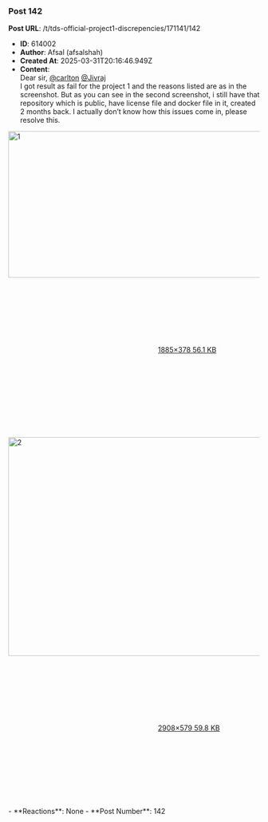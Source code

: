 ### Post 142
**Post URL**: /t/tds-official-project1-discrepencies/171141/142
- **ID**: 614002
- **Author**: Afsal (afsalshah)
- **Created At**: 2025-03-31T20:16:46.949Z
- **Content**:  
  Dear sir,  <a class="mention" href="/u/carlton">@carlton</a> <a class="mention" href="/u/jivraj">@Jivraj</a><br>
I got result as fail for the project 1 and the reasons listed are as in the screenshot. But as you can see in the second screenshot, i still have that repository which is public, have license file and docker file in it, created 2 months back. I actually don’t know how this issues come in, please resolve this.<br>
<div class="lightbox-wrapper"><a class="lightbox" href="https://europe1.discourse-cdn.com/flex013/uploads/iitm/original/3X/2/c/2c922cdf1470207949392f3402b7cea1989e2397.jpeg" data-download-href="/uploads/short-url/6mibDRJspDln0P0tPtHV2gZLc4n.jpeg?dl=1" title="1" rel="noopener nofollow ugc"><img src="https://europe1.discourse-cdn.com/flex013/uploads/iitm/optimized/3X/2/c/2c922cdf1470207949392f3402b7cea1989e2397_2_690x294.jpeg" alt="1" data-base62-sha1="6mibDRJspDln0P0tPtHV2gZLc4n" width="690" height="294" srcset="https://europe1.discourse-cdn.com/flex013/uploads/iitm/optimized/3X/2/c/2c922cdf1470207949392f3402b7cea1989e2397_2_690x294.jpeg, https://europe1.discourse-cdn.com/flex013/uploads/iitm/original/3X/2/c/2c922cdf1470207949392f3402b7cea1989e2397.jpeg 1.5x, https://europe1.discourse-cdn.com/flex013/uploads/iitm/original/3X/2/c/2c922cdf1470207949392f3402b7cea1989e2397.jpeg 2x" data-dominant-color="F5F5F5"><div class="meta"><svg class="fa d-icon d-icon-far-image svg-icon" aria-hidden="true"><use href="#far-image"></use></svg><span class="filename">1</span><span class="informations">885×378 56.1 KB</span><svg class="fa d-icon d-icon-discourse-expand svg-icon" aria-hidden="true"><use href="#discourse-expand"></use></svg></div></a></div><br>
<div class="lightbox-wrapper"><a class="lightbox" href="https://europe1.discourse-cdn.com/flex013/uploads/iitm/original/3X/c/8/c8edbd63c9ebf7c97ccc221d7c91fa9ee4c8554c.jpeg" data-download-href="/uploads/short-url/sFuQEAX6TU2c9PhcjC2BnDKDPis.jpeg?dl=1" title="2" rel="noopener nofollow ugc"><img src="https://europe1.discourse-cdn.com/flex013/uploads/iitm/optimized/3X/c/8/c8edbd63c9ebf7c97ccc221d7c91fa9ee4c8554c_2_690x439.jpeg" alt="2" data-base62-sha1="sFuQEAX6TU2c9PhcjC2BnDKDPis" width="690" height="439" srcset="https://europe1.discourse-cdn.com/flex013/uploads/iitm/optimized/3X/c/8/c8edbd63c9ebf7c97ccc221d7c91fa9ee4c8554c_2_690x439.jpeg, https://europe1.discourse-cdn.com/flex013/uploads/iitm/original/3X/c/8/c8edbd63c9ebf7c97ccc221d7c91fa9ee4c8554c.jpeg 1.5x, https://europe1.discourse-cdn.com/flex013/uploads/iitm/original/3X/c/8/c8edbd63c9ebf7c97ccc221d7c91fa9ee4c8554c.jpeg 2x" data-dominant-color="12161D"><div class="meta"><svg class="fa d-icon d-icon-far-image svg-icon" aria-hidden="true"><use href="#far-image"></use></svg><span class="filename">2</span><span class="informations">908×579 59.8 KB</span><svg class="fa d-icon d-icon-discourse-expand svg-icon" aria-hidden="true"><use href="#discourse-expand"></use></svg></div></a></div>
- **Reactions**: None
- **Post Number**: 142

